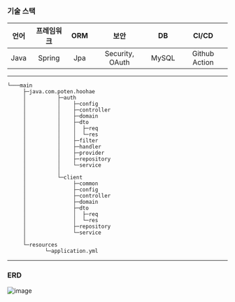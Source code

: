 ### 기술 스택
|언어 | 프레임워크|ORM|보안|DB|CI/CD|
|:---:|:---:|:---:|:---:|:---:|:---:|
|Java|Spring|Jpa|Security, OAuth|MySQL|Github Action|
---


```
└───main
     ├─java.com.poten.hoohae
     │          ├─auth
     │          │    ├─config
     │          │    ├─controller
     │          │    ├─domain
     │          │    ├─dto
     │          │    │  ├─req
     │          │    │  └─res
     │          │    ├─filter
     │          │    ├─handler
     │          │    ├─provider
     │          │    ├─repository
     │          │    └─service
     │          │
     │          └─client
     │               ├─common
     │               ├─config
     │               ├─controller
     │               ├─domain
     │               ├─dto
     │               │  ├─req
     │               │  └─res
     │               ├─repository
     │               └─service  
     │ 
     └─resources
            └─application.yml

```

---
### ERD
![image](https://github.com/user-attachments/assets/d49925e9-8f25-4cbc-bddf-f0f0147a5ff1)
